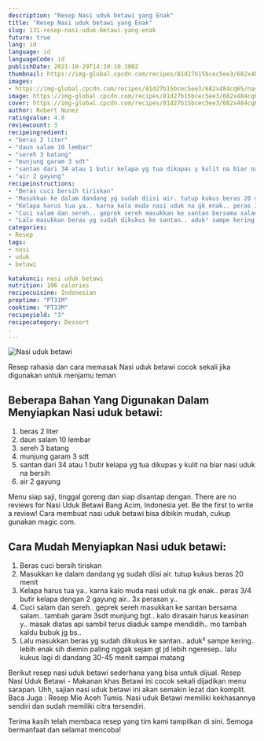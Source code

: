 ```yaml
---
description: "Resep Nasi uduk betawi yang Enak"
title: "Resep Nasi uduk betawi yang Enak"
slug: 131-resep-nasi-uduk-betawi-yang-enak
future: true
lang: id
language: id
languageCode: id
publishDate: 2021-10-29T14:39:10.300Z 
thumbnail: https://img-global.cpcdn.com/recipes/81d27b15bcec5ee3/682x484cq65/nasi-uduk-betawi-foto-resep-utama.png
images:
- https://img-global.cpcdn.com/recipes/81d27b15bcec5ee3/682x484cq65/nasi-uduk-betawi-foto-resep-utama.png
image: https://img-global.cpcdn.com/recipes/81d27b15bcec5ee3/682x484cq65/nasi-uduk-betawi-foto-resep-utama.png
cover: https://img-global.cpcdn.com/recipes/81d27b15bcec5ee3/682x484cq65/nasi-uduk-betawi-foto-resep-utama.png
author: Robert Nunez
ratingvalue: 4.8
reviewcount: 3
recipeingredient:
- "beras 2 liter"
- "daun salam 10 lembar"
- "sereh 3 batang"
- "munjung garam 3 sdt"
- "santan dari 34 atau 1 butir kelapa yg tua dikupas y kulit na biar nasi uduk na bersih "
- "air 2 gayung"
recipeinstructions:
- "Beras cuci bersih tiriskan"
- "Masukkan ke dalam dandang yg sudah diisi air. tutup kukus beras 20 menit"
- "Kelapa harus tua ya.. karna kalo muda nasi uduk na gk enak.. peras 3/4 butir kelapa dengan 2 gayung air.. 3x perasan y.."
- "Cuci salam dan sereh.. geprek sereh masukkan ke santan bersama salam.. tambah garam 3sdt munjung bgt.. kalo dirasain harus keasinan y.. masak diatas api sambil terus diaduk sampe mendidih.. mo tambah kaldu bubuk jg bs.."
- "Lalu masukkan beras yg sudah dikukus ke santan.. aduk² sampe kering.. lebih enak sih diemin paling nggak sejam gt jd lebih ngeresep.. lalu kukus lagi di dandang 30-45 menit sampai matang"
categories:
- Resep
tags:
- nasi
- uduk
- betawi

katakunci: nasi uduk betawi 
nutrition: 106 calories
recipecuisine: Indonesian
preptime: "PT31M"
cooktime: "PT33M"
recipeyield: "3"
recipecategory: Dessert
. 
---
```



![Nasi uduk betawi](https://img-global.cpcdn.com/recipes/81d27b15bcec5ee3/682x484cq65/nasi-uduk-betawi-foto-resep-utama.png)

Resep rahasia dan cara memasak  Nasi uduk betawi cocok sekali jika digunakan untuk menjamu teman

<!--inarticleads1-->

## Beberapa Bahan Yang Digunakan Dalam Menyiapkan Nasi uduk betawi:

1. beras 2 liter
1. daun salam 10 lembar
1. sereh 3 batang
1. munjung garam 3 sdt
1. santan dari 34 atau 1 butir kelapa yg tua dikupas y kulit na biar nasi uduk na bersih 
1. air 2 gayung

Menu siap saji, tinggal goreng dan siap disantap dengan. There are no reviews for Nasi Uduk Betawi Bang Acim, Indonesia yet. Be the first to write a review! Cara membuat nasi uduk betawi bisa dibikin mudah, cukup gunakan magic com. 

<!--inarticleads2-->

## Cara Mudah Menyiapkan Nasi uduk betawi:

1. Beras cuci bersih tiriskan
1. Masukkan ke dalam dandang yg sudah diisi air. tutup kukus beras 20 menit
1. Kelapa harus tua ya.. karna kalo muda nasi uduk na gk enak.. peras 3/4 butir kelapa dengan 2 gayung air.. 3x perasan y..
1. Cuci salam dan sereh.. geprek sereh masukkan ke santan bersama salam.. tambah garam 3sdt munjung bgt.. kalo dirasain harus keasinan y.. masak diatas api sambil terus diaduk sampe mendidih.. mo tambah kaldu bubuk jg bs..
1. Lalu masukkan beras yg sudah dikukus ke santan.. aduk² sampe kering.. lebih enak sih diemin paling nggak sejam gt jd lebih ngeresep.. lalu kukus lagi di dandang 30-45 menit sampai matang


Berikut resep nasi uduk betawi sederhana yang bisa untuk dijual. Resep Nasi Uduk Betawi - Makanan khas Betawi ini cocok sekali dijadikan menu sarapan. Uhh, sajian nasi uduk betawi ini akan semakin lezat dan komplit. Baca Juga : Resep Mie Aceh Tumis. Nasi uduk Betawi memiliki kekhasannya sendiri dan sudah memiliki citra tersendiri. 

Terima kasih telah membaca resep yang tim kami tampilkan di sini. Semoga bermanfaat dan selamat mencoba!
